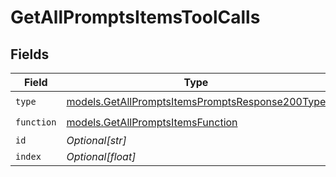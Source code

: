 # GetAllPromptsItemsToolCalls


## Fields

| Field                                                                                                    | Type                                                                                                     | Required                                                                                                 | Description                                                                                              |
| -------------------------------------------------------------------------------------------------------- | -------------------------------------------------------------------------------------------------------- | -------------------------------------------------------------------------------------------------------- | -------------------------------------------------------------------------------------------------------- |
| `type`                                                                                                   | [models.GetAllPromptsItemsPromptsResponse200Type](../models/getallpromptsitemspromptsresponse200type.md) | :heavy_check_mark:                                                                                       | N/A                                                                                                      |
| `function`                                                                                               | [models.GetAllPromptsItemsFunction](../models/getallpromptsitemsfunction.md)                             | :heavy_check_mark:                                                                                       | N/A                                                                                                      |
| `id`                                                                                                     | *Optional[str]*                                                                                          | :heavy_minus_sign:                                                                                       | N/A                                                                                                      |
| `index`                                                                                                  | *Optional[float]*                                                                                        | :heavy_minus_sign:                                                                                       | N/A                                                                                                      |